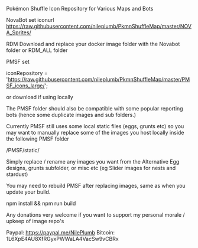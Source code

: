 Pokémon Shuffle Icon Repository for Various Maps and Bots

NovaBot set iconurl https://raw.githubusercontent.com/nileplumb/PkmnShuffleMap/master/NOVA_Sprites/

RDM Download and replace your docker image folder with the Novabot folder or RDM_ALL folder

PMSF set

iconRepository = 'https://raw.githubusercontent.com/nileplumb/PkmnShuffleMap/master/PMSF_icons_large/';

or download if using locally


The PMSF folder should also be compatible with some popular reporting bots (hence some duplicate images and sub folders.)

Currently PMSF still uses some local static files (eggs, grunts etc) so you may want to manually replace some of the images you host locally inside the following PMSF folder

/PMSF/static/

Simply replace / rename any images you want from the Alternative Egg designs, grunts subfolder, or misc etc (eg Slider images for nests and stardust)

You may need to rebuild PMSF after replacing images, same as when you update your build.

npm install && npm run build


Any donations very welcome if you want to support my personal morale / upkeep of image repo's

Paypal:
https://paypal.me/NilePlumb
Bitcoin:
1L6XpE4AU8XfRGyxPWWaLA4VacSw9vCBRx
